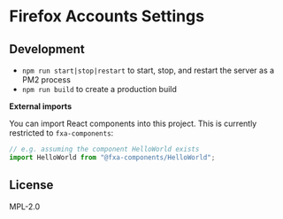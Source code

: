 # Firefox Accounts Settings

## Development

- `npm run start|stop|restart` to start, stop, and restart the server as a PM2 process
- `npm run build` to create a production build

**External imports**

You can import React components into this project. This is currently restricted to `fxa-components`:

```javascript
// e.g. assuming the component HelloWorld exists
import HelloWorld from "@fxa-components/HelloWorld";
```

## License

MPL-2.0

